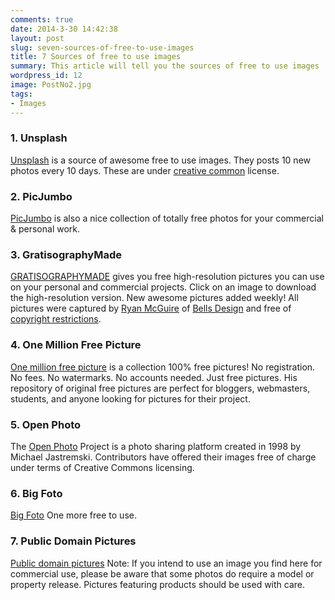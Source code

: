 ```yaml
---
comments: true
date: 2014-3-30 14:42:38
layout: post
slug: seven-sources-of-free-to-use-images
title: 7 Sources of free to use images
summary: This article will tell you the sources of free to use images
wordpress_id: 12
image: PostNo2.jpg
tags:
- Images
---
```


### 1. Unsplash
[Unsplash](http://www.unsplash.com/) is a source of awesome free to use images. They posts 10 new photos every 10 days. These are under [creative common](http://creativecommons.org/publicdomain/zero/1.0/) license.

### 2. PicJumbo
[PicJumbo](http://picjumbo.com/) is also a nice collection of totally free photos for your commercial & personal work.

### 3. GratisographyMade
[GRATISOGRAPHYMADE](http://www.gratisography.com/) gives you free high-resolution pictures you can use on your personal and commercial projects.  Click on an image to download the high-resolution version. New awesome pictures added weekly! All pictures were captured by [Ryan McGuire](http://www.laughandpee.com/) of [Bells Design](http://www.bellsdesign.com/) and free of [copyright restrictions](http://creativecommons.org/choose/zero/).

### 4. One Million Free Picture
[One million free picture](http://www.1millionfreepictures.com/) is a collection 100% free pictures!  No registration.  No fees.  No watermarks.  No accounts needed.  Just free pictures. His repository of original free pictures are perfect for bloggers, webmasters, students, and anyone looking for pictures for their project. 


### 5. Open Photo
The [Open Photo](http://openphoto.net/) Project is a photo sharing platform created in 1998 by Michael Jastremski. 
Contributors have offered their images free of charge under terms of Creative Commons licensing.


### 6. Big Foto
[Big Foto](http://www.bigfoto.com/) One more free to use.


### 7. Public Domain Pictures
[Public domain pictures](http://www.publicdomainpictures.net/) Note: If you intend to use an image you find here for commercial use, please be aware that some photos do require a model or property release. Pictures featuring products should be used with care.

